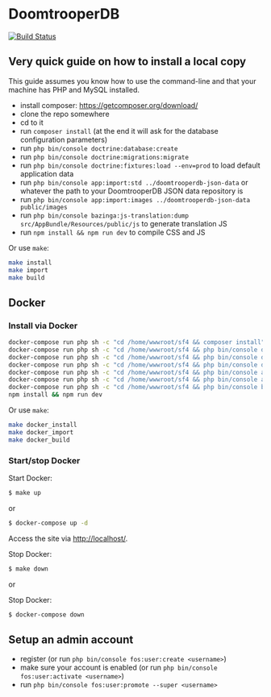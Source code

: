 # DoomtrooperDB
[![Build Status](https://api.travis-ci.org/fiskhandlarn/doomtrooperdb.svg?branch=master)](https://travis-ci.org/fiskhandlarn/doomtrooperdb)

## Very quick guide on how to install a local copy

This guide assumes you know how to use the command-line and that your machine has PHP and MySQL installed.

- install composer: https://getcomposer.org/download/
- clone the repo somewhere
- cd to it
- run `composer install` (at the end it will ask for the database configuration parameters)
- run `php bin/console doctrine:database:create`
- run `php bin/console doctrine:migrations:migrate`
- run `php bin/console doctrine:fixtures:load --env=prod` to load default application data
- run `php bin/console app:import:std ../doomtrooperdb-json-data` or whatever the path to your DoomtrooperDB JSON data repository is
- run `php bin/console app:import:images ../doomtrooperdb-json-data public/images`
- run `php bin/console bazinga:js-translation:dump src/AppBundle/Resources/public/js` to generate translation JS
- run `npm install && npm run dev` to compile CSS and JS


Or use `make`:
```bash
make install
make import
make build
```

## Docker

### Install via Docker

```bash
docker-compose run php sh -c "cd /home/wwwroot/sf4 && composer install"
docker-compose run php sh -c "cd /home/wwwroot/sf4 && php bin/console doctrine:database:create"
docker-compose run php sh -c "cd /home/wwwroot/sf4 && php bin/console doctrine:migrations:migrate"
docker-compose run php sh -c "cd /home/wwwroot/sf4 && php bin/console doctrine:fixtures:load --env=prod"
docker-compose run php sh -c "cd /home/wwwroot/sf4 && php bin/console app:import:std doomtrooperdb-json-data"
docker-compose run php sh -c "cd /home/wwwroot/sf4 && php bin/console app:import:images doomtrooperdb-json-data public/images"
docker-compose run php sh -c "cd /home/wwwroot/sf4 && php bin/console bazinga:js-translation:dump src/AppBundle/Resources/public/js"
npm install && npm run dev
```

Or use `make`:
```bash
make docker_install
make docker_import
make docker_build
```

### Start/stop Docker

Start Docker:
```bash
$ make up
```

or

```bash
$ docker-compose up -d
```

Access the site via [http://localhost/](http://localhost/).

Stop Docker:
```bash
$ make down
```

or

Stop Docker:
```bash
$ docker-compose down
```

## Setup an admin account

- register (or run `php bin/console fos:user:create <username>`)
- make sure your account is enabled (or run `php bin/console fos:user:activate <username>`)
- run `php bin/console fos:user:promote --super <username>`
